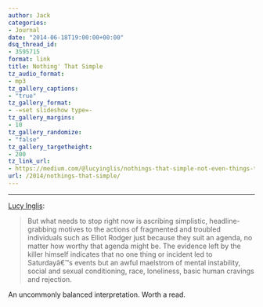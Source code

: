 ```yaml
---
author: Jack
categories:
- Journal
date: "2014-06-18T19:00:00+00:00"
dsq_thread_id:
- 3595715
format: link
title: Nothing' That Simple
tz_audio_format:
- mp3
tz_gallery_captions:
- "true"
tz_gallery_format:
- -=set slideshow type=-
tz_gallery_margins:
- 10
tz_gallery_randomize:
- "false"
tz_gallery_targetheight:
- 200
tz_link_url:
- https://medium.com/@lucyinglis/nothings-that-simple-not-even-things-that-are-simply-awful-eaee5b1fe1f3
url: /2014/nothings-that-simple/
---
```


* * *

[Lucy Inglis][1]:

> But what needs to stop right now is ascribing simplistic, headline-grabbing motives to the actions of fragmented and troubled individuals such as Elliot Rodger just because they suit an agenda, no matter how worthy that agenda might be. The evidence left by the killer himself indicates that no one thing or incident led to Saturdayâ€™s events but an awful maelstrom of mental instability, social and sexual conditioning, race, loneliness, basic human cravings and rejection.

An uncommonly balanced interpretation. Worth a read.

 [1]: https://medium.com/@lucyinglis/nothings-that-simple-not-even-things-that-are-simply-awful-eaee5b1fe1f3